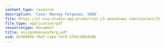 ```yaml
---
content_type: resource
description: 'Case: Massey Ferguson, 1980'
file: https://ol-ocw-studio-app-production.s3.amazonaws.com/courses/15-402-finance-theory-ii-spring-2003/6d30889d76dfcabe7ef45fd2c806de96_assign4masseyferg.pdf
file_type: application/pdf
resourcetype: Document
title: assign4masseyferg.pdf
uid: 6d30889d-76df-cabe-7ef4-5fd2c806de96
---
```

